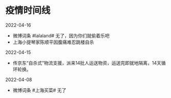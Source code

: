 # 疫情时间线

2022-04-16

* 微博词条 #lalaland# 无了，因为你们就偷着乐吧
* 上海小提琴家陈顺平因腹痛难忍跳楼自杀


2022-04-15

* 传京东“自杀式”物流支援，派来14批人运送物资，运送完即就地隔离，14天循环轮换。

2022-04-08

* 微博词条 #上海买菜# 无了
